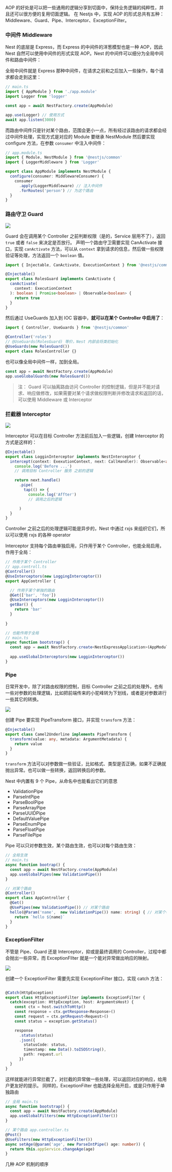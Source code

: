 AOP 的好处是可以把一些通用的逻辑分享到切面中，保持业务逻辑的纯粹性，并且还可以很方便的复用切面逻辑。
在 Nestjs 中，实现 AOP 的形式总共有五种：Middleware、Guard、Pipe、Interceptor、ExceptionFilter。

### 中间件 Middleware
Nest 的底层是 Express，而 Express 的中间件的洋葱模型也是一种 AOP，因此 Nest 自然可以使用中间件的形式实现 AOP。Nest 的中间件可以细分为全局中间件和路由中间件：

全局中间件就是 Express 那种中间件，在请求之前和之后加入一些操作，每个请求都会走到这里：

```ts
// main.ts
import { AppModule } from './app.module'
import Logger from 'logger'

const app = await NestFactory.create(AppModule)

app.use(Logger) // 使用方式
await app.listen(3000)
```

而路由中间件只是针对某个路由，范围会更小一点，所有经过该路由的请求都会经过中间件处理，实现方式是对应的 Module 要继承  NestModule 然后要实现 configure 方法，在参数 `consumer` 中注入中间件：

```ts
// app.module.ts
import { Module, NestModule } from '@nestjs/common'
import { LoggerMiddleware } from 'Logger'

export class AppModule implements NestModule {
  configure(consumer: MiddlewareConsumer) {
    consumer
      .apply(LoggerMiddleware) // 注入中间件
      .forRoutes('person') // 为这个路由
  }
}
```

### 路由守卫 Guard

![](http://cdn.liwuhou.cn/tmp/20230601081537.png)

Guard 会在调用某个 Controller 之前判断权限（是的，Service 层用不了），返回 `true` 或者 `false` 来决定是否放行。
声明一个路由守卫需要实现 CanActivate 接口，实现 `canActivate` 方法，可以从 `context` 拿到请求的信息，然后做一些权限验证等处理，方法返回一个 `boolean` 值。

```ts
import { Injectable, CanActivate, ExecutionContext } from '@nestjs/common'

@Injectable()
export class RolesGuard implements CanActivate {
  canActivate(
    context: ExecutionContext
  ): boolean | Promise<boolean> | Observable<boolean> {
    return true
  }
}
```

然后通过 UseGuards 加入到 IOC 容器中，**就可以在某个 Controller 中启用了**：

```ts
import { Controller, UseGuards } from '@nestjs/common'

@Controller('roles')
// @UseGuards(RolesGuard) 等价，Nest 内部会将类初始化
@UseGuards(new RolesGuard())
export class RolesController {}
```

也可以像全局中间件一样，加到全局。

```ts
const app = await NestFactory.create(AppModule)
app.useGlobalGuards(new RolesGuard())
```

> 注： Guard 可以抽离路由访问 Controller 的控制逻辑，但是并不能对请求、响应做修改，如果需要对某个请求做权限判断并修改请求和返回的话，可以使用 Middleware 或 Interceptor


### 拦截器 Interceptor

![](http://cdn.liwuhou.cn/tmp/20230601081604.png)

Interceptor 可以在目标 Controller 方法前后加入一些逻辑，创建 Interceptor 的方式是这样的：

```ts
@Injectable()
export class LogginInterceptor implements NestInterceptor {
  intercept(context: ExexutionContext, next: CallHandler): Observable<any> {
    console.log('Before ...')
    // 调用目标 Controller 服务 之前的逻辑

    return next.handle()
      .pipe(
        tap(() => {
          console.log('Affter')
          // 调用之后的逻辑

      )
  }
}
```

Controller 之前之后的处理逻辑可能是异步的，Nest 中通过 rxjs 来组织它们，所以可以使用 rxjs 的各种 operator

Interceptor 支持每个路由单独启用，只作用于某个 Controller，也能全局启用，作用于全局：

```ts
// 作用于某个 Controller
// app.controll.ts
@Controller()
@UseInterceptors(new LoggingInterceptor())
export AppController {

  // 作用于某个单独的路由
  @Get(['bar', 'foo'])
  @UseInterceptors(new LogginInterceptor())
  getBar() {
    return 'bar'
  }
  
}

// 也能作用于全局
// main.ts
async function bootstrap() {
  const app = await NestFactory.create<NestExpressApplication>(AppModule)
  
  app.useGlobalInterceptors(new LogginInterceptor())
}
```

### Pipe
日常开发中，除了对路由权限的控制，目标 Controller 之前之后的处理外，也有一些对参数的处理逻辑，比如把前端传来的小驼峰转为下划线，或者是对参数进行一些其它的转换。

![](http://cdn.liwuhou.cn/tmp/20230608064343.png)

创建 Pipe 要实现 PipeTransform 接口，并实现 `transform` 方法：

```ts
@Injectable()
export class Camel2Underline implements PipeTransform {
  transform(value: any, metadata: ArgumentMetadata) {
    return value
  }
}
```

`transform` 方法可以对参数做一些验证，比如格式、类型是否正确，如果不正确就抛出异常。也可以做一些转换，返回转换后的参数。

Nest 中内置有 9 个 Pipe，从命名中也能看出它们的意思

*   ValidationPipe
*   ParseIntPipe
*   ParseBoolPipe
*   ParseArrayPipe
*   ParseUUIDPipe
*   DefaultValuePipe
*   ParseEnumPipe
*   ParseFloatPipe
*   ParseFilePipe

Pipe 可以只对参数生效，某个路由生效，也可以对每个路由生效：

```ts
// 全局生效
// main.ts
async function bootrap() {
  const app = await NestFactory.create(AppModule)
  app.useGlobalPipes(new ValidationPipe())
}

// 对某个路由
@Controller()
export class AppController {
  @Get()
  @UsePipes(new ValidationPipe()) // 对某个路由
  hello(@Param('name',  new ValidationPipe()) name: string) { // 对某个参数
    return `hello ${name}`
  }
}
```

### ExceptionFilter
不管是 Pipe、Guard 还是 Interceptor，抑或是最终调用的 Controller，过程中都会抛出一些异常，而 ExceptionFIlter 就是一个能对异常做出响应的映射。

![](http://cdn.liwuhou.cn/tmp/20230608065730.png)

创建一个 ExceptionFilter 需要先实现 ExceptionFilter 接口，实现 catch 方法：

```ts

@Catch(HttpException)
export class HttpExceptionFilter implements ExceptionFilter {
  catch(exception: HttpException, host: ArgumentsHost) {
    const ctx = host.switchToHttp()
    const response = ctx.getResponse<Response>()
    const request = ctx.getRequest<Request>()
    const status = exception.getStatus()

    response
      .status(status)
      .json({
        statusCode: status,
        timestamp: new Data().toISOString(),
        path: request.url
      })
  }
}

```

这样就能进行异常拦截了，对拦截的异常做一些处理，可以返回对应的响应，给用户更友好的提示。
同样的，ExceptionFilter 也能选择全局开启，或是只作用于单独路由

```ts
// 全局 main.ts
async function bootstrap() {
  const app = await NestFactory.create(AppModule)
  app.useGlobalFilters(new HttpExceptionFilter())
}

// 某个路由 app.controller.ts
@Post()
@UseFilters(new HttpExceptionFilter()) 
async setAge(@param('age', new ParseIntPipe() age: number)) {
  return this.appService.changeAge(age)
}

```

几种 AOP 机制的顺序